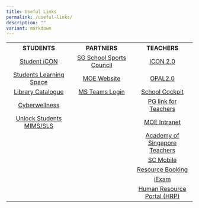 ```yaml
---
title: Useful Links
permalink: /useful-links/
description: ""
variant: markdown
---
```

<table>
<tbody>
<tr>
<th style="text-align: center; width: 200px;">STUDENTS</th>
<th style="text-align: center; width: 200px;">PARTNERS</th>
<th style="text-align: center; width: 200px;">TEACHERS</th>
</tr>
<tr>
<td style="text-align: center; width: 200px;">
<div><a href="https://workspace.google.com/dashboard" target="_blank" rel="noopener">Student iCON</a></div>
</td>
<td style="text-align: center; width: 200px;">
<div><a href="https://nsg.moe.edu.sg/sssc" target="_blank" rel="noopener">SG School Sports Council</a></div>
</td>
<td style="text-align: center; width: 200px;">
<div><a href="https://icon.moe.edu.sg/" target="_blank" rel="noopener">ICON 2.0</a></div>
</td>
</tr>
<tr>
<td style="text-align: center; width: 200px;">
<div><a href="https://vle.learning.moe.edu.sg/login" target="_blank" rel="noopener">Students Learning Space</a></div>
</td>
<td style="text-align: center; width: 200px;">
<div><a href="https://www.moe.gov.sg/" target="_blank" rel="noopener">MOE Website</a></div>
</td>
<td style="text-align: center; width: 200px;">
<div><a href="http://opal2.moe.edu.sg/" target="_blank" rel="noopener">OPAL2.0</a></div>
</td>
</tr>
<tr>
<td style="text-align: center; width: 200px;">
<div><a href="https://schoolibrary.moe.edu.sg/sengkanggreenpri" target="_blank" rel="noopener">Library Catalogue</a></div>
</td>
<td style="text-align: center; width: 200px;"> 
<div><a href="https://www.microsoft.com/en-sg/microsoft-teams/log-in" target="_blank" rel="noopener">MS Teams Login</a></div>
</td>
<td style="text-align: center; width: 200px;">
<div><a href="https://schoolcockpit.moe.gov.sg/" target="_blank" rel="noopener">School Cockpit</a></div>
</td>
</tr>
<tr>
<td style="text-align: center; width: 200px;">
<div><a href="https://www.csa.gov.sg/gosafeonline/" target="_blank" rel="noopener">Cyberwellness</a></div>
</td>
<td style="text-align: center; width: 200px;"> </td>
<td style="text-align: center; width: 200px;">
<div><a href="https://pg.moe.edu.sg/" target="_blank" rel="noopener">PG link for Teachers</a></div>
</td>
</tr>
<tr>
<td style="text-align: center; width: 200px;">
<div><a href="https://for.edu.sg/skgresetaccount" target="_blank" rel="noopener">Unlock Students MIMS/SLS</a></div>
</td>
<td style="text-align: center; width: 200px;">&nbsp;</td>
<td style="text-align: center; width: 200px;">
<div><a href="https://intranet.moe.gov.sg/" target="_blank" rel="noopener">MOE Intranet</a></div>
</td>
</tr>
<tr>
<td style="text-align: center; width: 200px;">&nbsp;</td>
<td style="text-align: center; width: 200px;">&nbsp;</td>
<td style="text-align: center; width: 20px;">
<div><a href="https://academyofsingaporeteachers.moe.edu.sg/" target="_blank" rel="noopener">Academy of Singapore Teachers</a></div>
</td>
</tr>
<tr>
<td style="text-align: center; width: 200px;">&nbsp;</td>
<td style="text-align: center; width: 200px;">&nbsp;</td>
<td style="text-align: center; width: 200px;">

<div><a href="https://scmobile.moe.edu.sg/login" target="_blank" rel="noopener">SC Mobile</a></div>
</td>
</tr>
<tr>
<td style="text-align: center; width: 200px;">
</td><td style="text-align: center; width: 200px;"> </td>
<td style="text-align: center; width: 200px;">
<div><a href="https://rbs.avero-tech.com/" target="_blank" rel="noopener">Resource Booking</a></div>
</td>
</tr>
<tr>
<td style="text-align: center; width: 200px;">
</td><td style="text-align: center; width: 200px;"> </td>
<td style="text-align: center; width: 200px;">
<div><a href="https://iexams.seab.gov.sg/" target="_blank" rel="noopener">iExam</a></div>
</td>
</tr>
<tr>
<td style="text-align: center; width: 200px;">
</td><td style="text-align: center; width: 200px;"> </td>
<td style="text-align: center; width: 200px;">
<div><a href="https://www.hrp.gov.sg/" target="_blank" rel="noopener">Human Resource Portal (HRP)</a></div>
</td>
</tr>
</tbody>
</table>